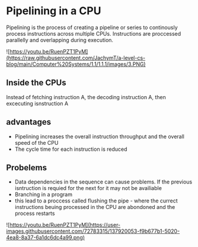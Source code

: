 # Pipelining in a CPU

Pipelining is the process of creating a pipeline or series to continously process instructions across multiple CPUs. Instructions are proccessed parallelly and overlapping during execution.

![https://youtu.be/RuenPZT1PyM](https://raw.githubusercontent.com/JachymT/a-level-cs-blog/main/Computer%20Systems/1.1/1.1.1/images/3.PNG)

## Inside the CPUs 
Instead of fetching instruction A, the decoding instruction A, then excecuting isnstruction A

## advantages
- Pipelining increases the overall instruction throughput and the overall speed of the CPU
- The cycle time for each instruction is reduced

## Probelems
- Data dependencies in the sequence can cause problems. If the previous isntruction is requied for the next for it may not be availiable
- Branching in a program 
- this lead to a proccess called flushing the pipe - where the currect instructions beuing processed in the CPU are abondoned and the process restarts

![https://youtu.be/RuenPZT1PyM](https://user-images.githubusercontent.com/72783315/137920053-f9b677b1-5020-4ea8-8a37-6a1dc6dc4a99.png)
